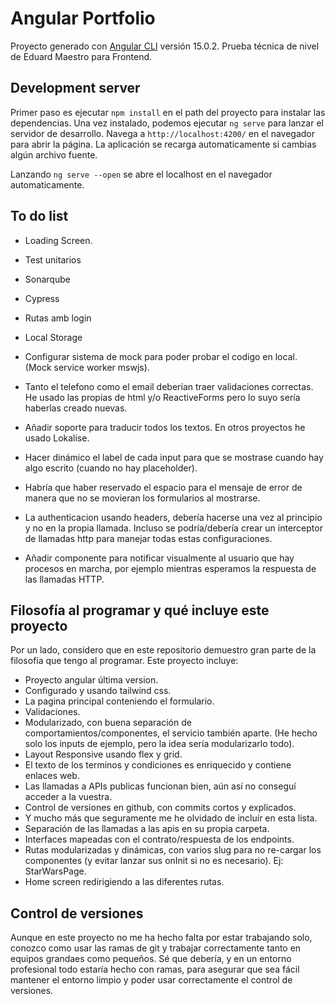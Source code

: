 # Angular Portfolio

Proyecto generado con [Angular CLI](https://github.com/angular/angular-cli) versión 15.0.2.
Prueba técnica de nivel de Eduard Maestro para Frontend.

## Development server

Primer paso es ejecutar `npm install` en el path del proyecto para instalar las dependencias.
Una vez instalado, podemos ejecutar `ng serve` para lanzar el servidor de desarrollo.
Navega a `http://localhost:4200/` en el navegador para abrir la página.
La aplicación se recarga automaticamente si cambias algún archivo fuente.

Lanzando `ng serve --open` se abre el localhost en el navegador automaticamente.

## To do list


- Loading Screen.
- Test unitarios
- Sonarqube
- Cypress
- Rutas amb login
- Local Storage


- Configurar sistema de mock para poder probar el codigo en local. (Mock service worker mswjs).
- Tanto el telefono como el email deberían traer validaciones correctas. He usado las propias de html y/o ReactiveForms pero lo suyo sería haberlas creado nuevas.
- Añadir soporte para traducir todos los textos. En otros proyectos he usado Lokalise.
- Hacer dinámico el label de cada input para que se mostrase cuando hay algo escrito (cuando no hay placeholder).
- Habría que haber reservado el espacio para el mensaje de error de manera que no se movieran los formularios al mostrarse.
- La authenticacion usando headers, debería hacerse una vez al principio y no en la propia llamada. Incluso se podría/debería crear un interceptor de llamadas http para manejar todas estas configuraciones.
- Añadir componente para notificar visualmente al usuario que hay procesos en marcha, por ejemplo mientras esperamos la respuesta de las llamadas HTTP.



## Filosofía al programar y qué incluye este proyecto

  Por un lado, considero que en este repositorio demuestro gran parte de la filosofía que tengo al programar. Este proyecto incluye:

- Proyecto angular última version.
- Configurado y usando tailwind css.
- La pagina principal conteniendo el formulario.
- Validaciones.
- Modularizado, con buena separación de comportamientos/componentes, el servicio también aparte.
    (He hecho solo los inputs de ejemplo, pero la idea sería modularizarlo todo).
- Layout Responsive usando flex y grid.
- El texto de los terminos y condiciones es enriquecido y contiene enlaces web.
- Las llamadas a APIs publicas funcionan bien, aún así no conseguí acceder a la vuestra.
- Control de versiones en github, con commits cortos y explicados.
- Y mucho más que seguramente me he olvidado de incluír en esta lista.
- Separación de las llamadas a las apis en su propia carpeta.
- Interfaces mapeadas con el contrato/respuesta de los endpoints.
- Rutas modularizadas y dinámicas, con varios slug para no re-cargar los componentes (y evitar lanzar sus onInit si no es necesario). Ej: StarWarsPage.
- Home screen redirigiendo a las diferentes rutas.


## Control de versiones

Aunque en este proyecto no me ha hecho falta por estar trabajando solo, conozco como usar las ramas de git y trabajar correctamente tanto en equipos grandaes como pequeños.
Sé que debería, y en un entorno profesional todo estaría hecho con ramas, para asegurar que sea fácil mantener el entorno limpio y poder usar correctamente el control de versiones.


